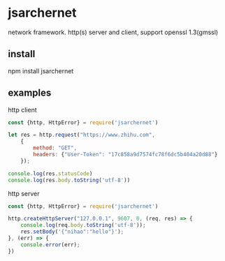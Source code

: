 # jsarchernet  
network framework. http(s) server and client, support openssl 1.3(gmssl)  

## install 
npm install jsarchernet  

## examples  
http client  
``` js
const {http, HttpError} = require('jsarchernet')

let res = http.request("https://www.zhihu.com", 
    {
        method: "GET",
        headers: {"User-Token": "17c858a9d7574fc78f6dc5b404a20d88"}
    });

console.log(res.statusCode)
console.log(res.body.toString('utf-8'))
```
http server
``` js
const {http, HttpError} = require('jsarchernet')

http.createHttpServer("127.0.0.1", 9607, 0, (req, res) => {
    console.log(req.body.toString('utf-8'));
    res.setBody('{"nihao":"hello"}');
}, (err) => {
    console.error(err);
})
```